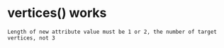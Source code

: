 # vertices() works

    Length of new attribute value must be 1 or 2, the number of target vertices, not 3


